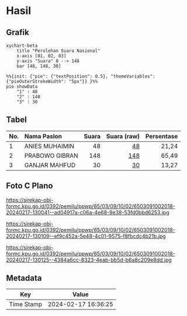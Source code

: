 # Hasil

## Grafik

```mermaid
xychart-beta
    title "Perolehan Suara Nasional"
    x-axis [01, 02, 03]
    y-axis "Suara" 0 --> 148
    bar [48, 148, 30]
```

```mermaid
%%{init: {"pie": {"textPosition": 0.5}, "themeVariables": {"pieOuterStrokeWidth": "5px"}} }%%
pie showData
    "1" : 48
    "2" : 148
    "3" : 30
```

## Tabel

| No. | Nama Paslon    | Suara | Suara (raw) | Persentase |
|:--- |:-------------- | -----:| -----------:| ----------:|
| 1   | ANIES MUHAIMIN | 48    | [48][p-1]   | 21,24      |
| 2   | PRABOWO GIBRAN | 148   | [148][p-2]  | 65,49      |
| 3   | GANJAR MAHFUD  | 30    | [30][p-3]   | 13,27      |


[p-1]: https://github.com/gigit-pemilu/pemilu-2024/blob/main/pilpres/hitung-suara/sub/65-kalimantan-utara/sub/03-nunukan/sub/09-nunukan-selatan/sub/1002-nunukan-selatan/sub/018-tps/sub/paslon-1.txt
[p-2]: https://github.com/gigit-pemilu/pemilu-2024/blob/main/pilpres/hitung-suara/sub/65-kalimantan-utara/sub/03-nunukan/sub/09-nunukan-selatan/sub/1002-nunukan-selatan/sub/018-tps/sub/paslon-2.txt
[p-3]: https://github.com/gigit-pemilu/pemilu-2024/blob/main/pilpres/hitung-suara/sub/65-kalimantan-utara/sub/03-nunukan/sub/09-nunukan-selatan/sub/1002-nunukan-selatan/sub/018-tps/sub/paslon-3.txt

## Foto C Plano

https://sirekap-obj-formc.kpu.go.id/0392/pemilu/ppwp/65/03/09/10/02/6503091002018-20240217-130041--ad04917a-c06a-4e68-9e38-53fd0bbd6253.jpg

https://sirekap-obj-formc.kpu.go.id/0392/pemilu/ppwp/65/03/09/10/02/6503091002018-20240217-130109--ef9c452a-5e48-4c01-9575-f8fbcdc4b21b.jpg

https://sirekap-obj-formc.kpu.go.id/0392/pemilu/ppwp/65/03/09/10/02/6503091002018-20240217-130125--4384a6cc-8323-4eab-bb5d-b6a8c209e8dd.jpg


## Metadata

| Key        | Value               |
| ---------- | ------------------- |
| Time Stamp | 2024-02-17 16:36:25 |



